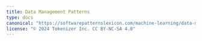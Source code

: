```yaml
---
title: Data Management Patterns
type: docs
canonical: "https://softwarepatternslexicon.com/machine-learning/data-management-patterns"
license: "© 2024 Tokenizer Inc. CC BY-NC-SA 4.0"
---
```

